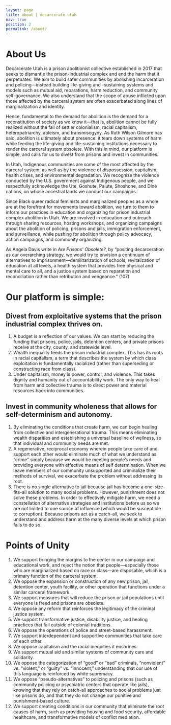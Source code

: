 ```yaml
---
layout: page
title: about | decarcerate utah
nav: true
position: 2
permalink: /about/
---
```


# About Us
Decarcerate Utah is a prison abolitionist collective established in 2017 that seeks to dismantle the prison-industrial complex and end the harm that it perpetuates. We aim to build safer communities by abolishing incarceration and policing—instead building life-giving and -sustaining systems and models such as mutual aid, reparations, harm reduction, and community self-governance. We also understand that the scope of abuse inflicted upon those affected by the carceral system are often exacerbated along lines of marginalization and identity.

Hence, fundamental to the demand for abolition is the demand for a reconstitution of society as we know it—that is, abolition cannot be fully realized without the fall of settler colonialism, racial capitalism, heteropatriarchy, ableism, and transmisogyny. As Ruth Wilson Gilmore has said, abolition is ultimately about presence: it tears down systems of harm while feeding the life-giving and life-sustaining institutions necessary to render the carceral system obsolete. With this in mind, our platform is simple, and calls for us to divest from prisons and invest in communities.

In Utah, Indigenous communities are some of the most affected by the carceral system, as well as by the violence of dispossession, capitalism, health crises, and environmental degradation. We recognize the violence conducted by the U.S. government against Indigenous people, and we respectfully acknowledge the Ute, Goshute, Paiute, Shoshone, and Diné nations, on whose ancestral lands we conduct our campaigns.

Since Black queer radical feminists and marginalized peoples as a whole are at the forefront for movements toward abolition, we turn to them to inform our practices in education and organizing for prison industrial complex abolition in Utah. We are involved in education and outreach through sharing resources, hosting workshops, and organizing campaigns about the abolition of policing, prisons and jails, immigration enforcement, and surveillance, while pushing for abolition through policy advocacy, action campaigns, and community organizing.

As Angela Davis write in *Are Prisons’ Obsolete?*, by “positing decarceration as our overarching strategy, we would try to envision a continuum of alternatives to imprisonment—demilitarization of schools, revitalization of education at all levels, a health system that provides free physical and mental care to all, and a justice system based on reparation and reconciliation rather than retribution and vengeance.” (107)

# Our platform is simple:
## Divest from exploitative systems that the prison industrial complex thrives on.
1. A budget is a reflection of our values. We can start by reducing the funding that prisons, police, jails, detention centers, and private prisons receive at the city, county, and statewide level.
2. Wealth inequality feeds the prison industrial complex. This has its roots in racial capitalism, a term that describes the system by which class exploitation is fundamentally racialized (rather than superseding or constructing race from class).
3. Under capitalism, money is power, control, and violence. This takes dignity and humanity out of accountability work. The only way to heal from harm and collective trauma is to direct power and material resources back into communities.

## Invest in community wholeness that allows for self-determinism and autonomy.
1. By eliminating the conditions that create harm, we can begin healing from collective and intergenerational trauma. This means eliminating wealth disparities and establishing a universal baseline of wellness, so that individual and community needs are met.
2. A regenerative, reciprocal economy wherein people take care of and support each other would eliminate much of what we understand as “crime” simply because we would be meeting people’s needs and providing everyone with effective means of self determination. When we leave members of our community unsupported and criminalize their methods of survival, we exacerbate the problem without addressing its root.
3. There is no single alternative to jail because jail has become a one-size-fits-all solution to many social problems. However, punishment does not solve these problems. In order to effectively mitigate harm, we need a constellation of alternative strategies and institutions before us so we are not limited to one source of influence (which would be susceptible to corruption). Because prisons act as a catch-all, we seek to understand and address harm at the many diverse levels at which prison fails to do so.

# Points of Unity
1. We support bringing the margins to the center in our campaign and educational work, and reject the notion that people—especially those who are marginalized based on race or class—are disposable, which is a primary function of the carceral system.
2. We oppose the expansion or construction of any new prison, jail, detention center, youth facility, or other operation that functions under a similar carceral framework.
3. We support measures that will reduce the prison or jail populations until everyone is freed and prisons are obsolete.
4. We oppose any reform that reinforces the legitimacy of the criminal justice system.
5. We support transformative justice, disability justice, and healing practices that fall outside of colonial traditions.
6. We oppose the operations of police and street-based harassment.
7. We support interdependent and supportive communities that take care of each other.
8. We oppose capitalism and the racial inequities it enshrines.
9. We support mutual aid and similar systems of community care and solidarity.
10. We oppose the categorization of “good” or “bad” criminals, “nonviolent” vs. “violent,” or “guilty” vs. “innocent,” understanding that our use of this language is reinforced by white supremacy.
11. We oppose “pseudo-alternatives” to policing and prisons (such as community policing or psychiatric centers that operate like jails), knowing that they rely on catch-all approaches to social problems just like prisons do, and that they do not change our punitive and punishment-based culture.
12. We support creating conditions in our community that eliminate the root causes of harm, such as providing housing and food security, affordable healthcare, and transformative models of conflict mediation.
